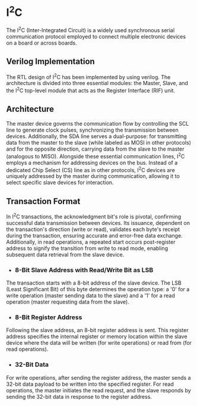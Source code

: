 # I<sup>2</sup>C

The I<sup>2</sup>C (Inter-Integrated Circuit) is a widely used synchronous serial communication protocol employed to connect multiple electronic devices on a board or across boards.

## Verilog Implementation

The RTL design of I<sup>2</sup>C has been implemented by using verilog. The architecture is divided into three essential modules: the Master, Slave, and the I<sup>2</sup>C top-level module that acts as the Register Interface (RIF) unit.

## Architecture

The master device governs the communication flow by controlling the SCL line to generate clock pulses, synchronizing the transmission between devices. Additionally, the SDA line serves a dual-purpose: for transmitting data from the master to the slave (while labeled as MOSI in other protocols) and for the opposite direction, carrying data from the slave to the master (analogous to MISO). Alongside these essential communication lines, I<sup>2</sup>C employs a mechanism for addressing devices on the bus. Instead of a dedicated Chip Select (CS) line as in other protocols, I<sup>2</sup>C devices are uniquely addressed by the master during communication, allowing it to select specific slave devices for interaction.

## Transaction Format

In I<sup>2</sup>C transactions, the acknowledgment bit's role is pivotal, confirming successful data transmission between devices. Its issuance, dependent on the transaction's direction (write or read), validates each byte's receipt during the transaction, ensuring accurate and error-free data exchange. Additionally, in read operations, a repeated start occurs post-register address to signify the transition from write to read mode, enabling subsequent data retrieval from the slave device.

- ### 8-Bit Slave Address with Read/Write Bit as LSB

The transaction starts with a 8-bit address of the slave device. The LSB (Least Significant Bit) of this byte determines the operation type: a '0' for a write operation (master sending data to the slave) and a '1' for a read operation (master requesting data from the slave).

- ### 8-Bit Register Address

Following the slave address, an 8-bit register address is sent. This register address specifies the internal register or memory location within the slave device where the data will be written (for write operations) or read from (for read operations).

- ### 32-Bit Data

For write operations, after sending the register address, the master sends a 32-bit data payload to be written into the specified register. For read operations, the master initiates the read request, and the slave responds by sending the 32-bit data in response to the register address.
